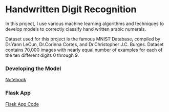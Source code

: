 # Handwritten Digit Recognition #

In this project, I use various machine learning algorithms and techniques to develop models to correctly classify hand written arabic numerals.

Dataset used for this project is the famous MNIST Database, compiled by Dr.Yann LeCun, Dr.Corinna Cortes, and Dr.Christopher J.C. Burges. Dataset contains 70,000 images with nearly equal number of examples for each of the ten different digits 0 through 9.

### Developing the Model ###

[Notebook](https://github.com/saranaweera/Hand-Written-Digit-Recognition/blob/master/Model/HandWrittenDigitRecognizer.Modelling.ipynb)

### Flask App ### 
[Flask App Code](https://github.com/saranaweera/Hand-Written-Digit-Recognition/blob/master/FlaskApp/)
